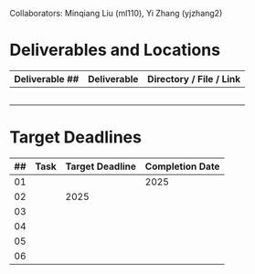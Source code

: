 Collaborators: Minqiang Liu (ml110), Yi Zhang (yjzhang2)

# Deliverables and Locations
|Deliverable ##|Deliverable|Directory / File / Link|
|-|-|-|
||||
||||
||||
||||
||||

# Target Deadlines
|##|Task|Target Deadline|Completion Date|
|-|-|-|-|
|01|||2025|
|02||2025||
|03||||
|04||||
|05||||
|06|||